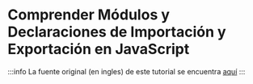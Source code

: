 # Comprender Módulos y Declaraciones de Importación y Exportación en JavaScript

:::info
La fuente original (en ingles) de este tutorial se encuentra [aquí](https://www.digitalocean.com/community/tutorials/understanding-modules-and-import-and-export-statements-in-javascript)
:::